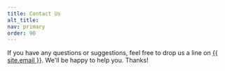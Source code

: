 ```yaml
---
title: Contact Us
alt_title:
nav: primary
order: 90
---
```


If you have any questions or suggestions, feel free to drop us a line on <a href="mailto:{{ site.email }}" target="_blank">{{ site.email }}</a>. We'll be happy to help you. Thanks!
